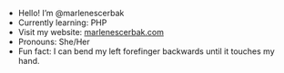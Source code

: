 - Hello! I’m @marlenescerbak
- Currently learning: PHP
- Visit my website: <a href=marlenescerbak.com>marlenescerbak.com</a>
- Pronouns: She/Her
- Fun fact: I can bend my left forefinger backwards until it touches my hand.

<!---
marlenescerbak/marlenescerbak is a ✨ special ✨ repository because its `README.md` (this file) appears on your GitHub profile.
You can click the Preview link to take a look at your changes.
--->

